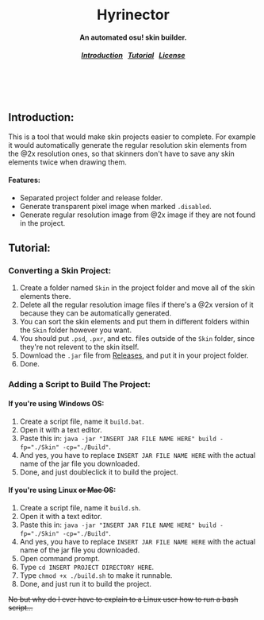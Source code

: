 <br>
<br>
<h1 align="center">
  Hyrinector
</h1>
<h4 align="center">
  An automated osu! skin builder.
</h4>
<h5 align="center">
  <a href="#introduction">Introduction</a>&nbsp;&nbsp;
  <a href="#tutorial">Tutorial</a>&nbsp;&nbsp;
  <a href="#license">License</a>
</h5>  

<br>
<br>
<br>

<a name="introduction"></a>
Introduction:
--------

This is a tool that would make skin projects easier to complete. For example it would automatically generate the regular resolution skin elements from the @2x resolution ones, so that skinners don't have to save any skin elements twice when drawing them. 

#### Features:

* Separated project folder and release folder.
* Generate transparent pixel image when marked `.disabled`.
* Generate regular resolution image from @2x image if they are not found in the project.

<a name="tutorial"></a>
Tutorial:
--------

### Converting a Skin Project:

1. Create a folder named `Skin` in the project folder and move all of the skin elements there.
2. Delete all the regular resolution image files if there's a @2x version of it because they can be automatically generated.
3. You can sort the skin elements and put them in different folders within the `Skin` folder however you want.
4. You should put `.psd`, `.pxr`, and etc. files outside of the `Skin` folder, since they're not relevent to the skin itself.
5. Download the `.jar` file from [Releases](https://github.com/HyDevelop/Hyrinector/releases), and put it in your project folder.
6. Done.

### Adding a Script to Build The Project:

#### If you're using Windows OS:

1. Create a script file, name it `build.bat`.
2. Open it with a text editor.
3. Paste this in: `java -jar "INSERT JAR FILE NAME HERE" build -fp="./Skin" -cp="./Build"`.
4. And yes, you have to replace `INSERT JAR FILE NAME HERE` with the actual name of the jar file you downloaded.
5. Done, and just doubleclick it to build the project.

#### If you're using Linux ~~or Mac OS~~:

1. Create a script file, name it `build.sh`.
2. Open it with a text editor.
3. Paste this in: `java -jar "INSERT JAR FILE NAME HERE" build -fp="./Skin" -cp="./Build"`.
4. And yes, you have to replace `INSERT JAR FILE NAME HERE` with the actual name of the jar file you downloaded.
5. Open command prompt.
6. Type `cd INSERT PROJECT DIRECTORY HERE`.
7. Type `chmod +x ./build.sh` to make it runnable.
8. Done, and just run it to build the project.

~~No but why do I ever have to explain to a Linux user how to run a bash script...~~
